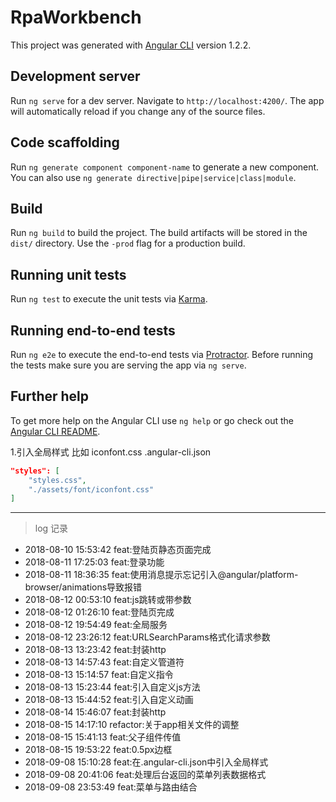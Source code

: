 # RpaWorkbench

This project was generated with [Angular CLI](https://github.com/angular/angular-cli) version 1.2.2.

## Development server

Run `ng serve` for a dev server. Navigate to `http://localhost:4200/`. The app will automatically reload if you change any of the source files.

## Code scaffolding

Run `ng generate component component-name` to generate a new component. You can also use `ng generate directive|pipe|service|class|module`.

## Build

Run `ng build` to build the project. The build artifacts will be stored in the `dist/` directory. Use the `-prod` flag for a production build.

## Running unit tests

Run `ng test` to execute the unit tests via [Karma](https://karma-runner.github.io).

## Running end-to-end tests

Run `ng e2e` to execute the end-to-end tests via [Protractor](http://www.protractortest.org/).
Before running the tests make sure you are serving the app via `ng serve`.

## Further help

To get more help on the Angular CLI use `ng help` or go check out the [Angular CLI README](https://github.com/angular/angular-cli/blob/master/README.md).


1.引入全局样式 比如 iconfont.css
.angular-cli.json
```json
"styles": [
    "styles.css",
    "./assets/font/iconfont.css"
]
```

****

> log 记录

* 2018-08-10 15:53:42 feat:登陆页静态页面完成
* 2018-08-11 17:25:03 feat:登录功能
* 2018-08-11 18:36:35 feat:使用消息提示忘记引入@angular/platform-browser/animations导致报错
* 2018-08-12 00:53:10 feat:js跳转或带参数
* 2018-08-12 01:26:10 feat:登陆页完成
* 2018-08-12 19:54:49 feat:全局服务
* 2018-08-12 23:26:12 feat:URLSearchParams格式化请求参数
* 2018-08-13 13:23:42 feat:封装http
* 2018-08-13 14:57:43 feat:自定义管道符
* 2018-08-13 15:14:57 feat:自定义指令
* 2018-08-13 15:23:44 feat:引入自定义js方法
* 2018-08-13 15:44:52 feat:引入自定义动画
* 2018-08-14 15:46:07 feat:封装http
* 2018-08-15 14:17:10 refactor:关于app相关文件的调整
* 2018-08-15 15:41:13 feat:父子组件传值
* 2018-08-15 19:53:22 feat:0.5px边框
* 2018-09-08 15:10:28 feat:在.angular-cli.json中引入全局样式
* 2018-09-08 20:41:06 feat:处理后台返回的菜单列表数据格式* 2018-09-08 23:53:49 feat:菜单与路由结合